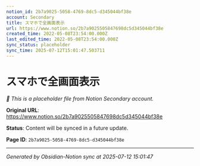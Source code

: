 ```yaml
---
notion_id: 2b7a9025-5058-4769-8dc5-d345044bf38e
account: Secondary
title: スマホで全画面表示
url: https://www.notion.so/2b7a9025505847698dc5d345044bf38e
created_time: 2022-05-08T23:54:00.000Z
last_edited_time: 2022-05-08T23:54:00.000Z
sync_status: placeholder
sync_time: 2025-07-12T15:01:47.503711
---
```


# スマホで全画面表示

*🔄 This is a placeholder file from Notion Secondary account.*

**Original URL**: https://www.notion.so/2b7a9025505847698dc5d345044bf38e

**Status**: Content will be synced in a future update.

**Page ID**: `2b7a9025-5058-4769-8dc5-d345044bf38e`

---

*Generated by Obsidian-Notion sync at 2025-07-12 15:01:47*

